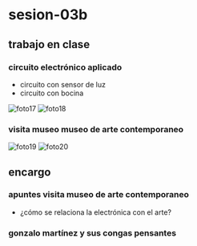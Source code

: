 # sesion-03b

## trabajo en clase
### circuito electrónico aplicado
- circuito con sensor de luz
- circuito con bocina

![foto17](https://github.com/user-attachments/assets/a229eff2-9730-4c44-90d8-b20370cc8680)
![foto18](https://github.com/user-attachments/assets/251fa9e9-4619-494f-a632-ad9c42afed2a)

### visita museo museo de arte contemporaneo

![foto19](https://github.com/user-attachments/assets/31c52a92-ea47-4b32-ba07-a9b23b5ed794)
![foto20](https://github.com/user-attachments/assets/e1725458-b276-4181-9756-b477db835a50)

## encargo
### apuntes visita museo de arte contemporaneo
- ¿cómo se relaciona la electrónica con el arte?

### gonzalo martínez y sus congas pensantes
